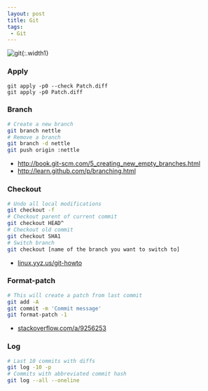 ```yaml
---
layout: post
title: Git
tags:
 - Git
---
```


![git](/img/2012/git.jpg){:.width1}

### Apply

~~~
git apply -p0 --check Patch.diff
git apply -p0 Patch.diff
~~~

### Branch

~~~ bash
# Create a new branch
git branch nettle
# Remove a branch
git branch -d nettle
git push origin :nettle
~~~

* <http://book.git-scm.com/5_creating_new_empty_branches.html>
* <http://learn.github.com/p/branching.html>

### Checkout

~~~ bash
# Undo all local modifications
git checkout -f
# Checkout parent of current commit
git checkout HEAD^
# Checkout old commit
git checkout SHA1
# Switch branch
git checkout [name of the branch you want to switch to]
~~~
    
* [linux.yyz.us/git-howto](http://linux.yyz.us/git-howto)

### Format-patch

~~~ bash
# This will create a patch from last commit
git add -A
git commit -m 'Commit message'
git format-patch -1
~~~

* [stackoverflow.com/a/9256253](http://stackoverflow.com/a/9256253)

### Log

~~~ bash
# Last 10 commits with diffs
git log -10 -p
# Commits with abbreviated commit hash
git log --all --oneline
~~~
